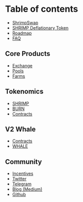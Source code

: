 # Table of contents

- [ShrimpSwap](README.md)
- [SHRIMP Deflationary Token](deflationary-token.md)
- [Roadmap](roadmap.md)
- [FAQ](faq.md)

## Core Products

- [Exchange](core-products/shrimpswap-exchange.md)
- [Pools](core-products/shrimpswap-pools.md)
- [Farms](core-products/farms.md)
  <!-- - [Lottery](core-products/lottery.md) -->
  <!-- - [Voting](core-products/voting.md) -->
  <!-- - [Analytics](core-products/shrimpswap-analytics.md) -->

## Tokenomics

- [SHRIMP](tokenomics/shrimp.md)
- [BURN](tokenomics/burn.md)
- [Contracts](core-products/contracts.md)

## V2 Whale
- [Contracts](core-products/contracts.md)
- [WHALE](tokenomics/Whale.md)

<!-- ## Guides

- [How to use MetaMask on ShrimpSwap](guides/shrimpswap-metamask.md) -->

## Community

- [Incentives](community-social/incentives.md)
- [Twitter](community-social/Twitter.md)
- [Telegram](community-social/telegram.md)
- [Blog \(Medium\)](community-social/blog-medium.md)
- [Github](community-social/github.md)
